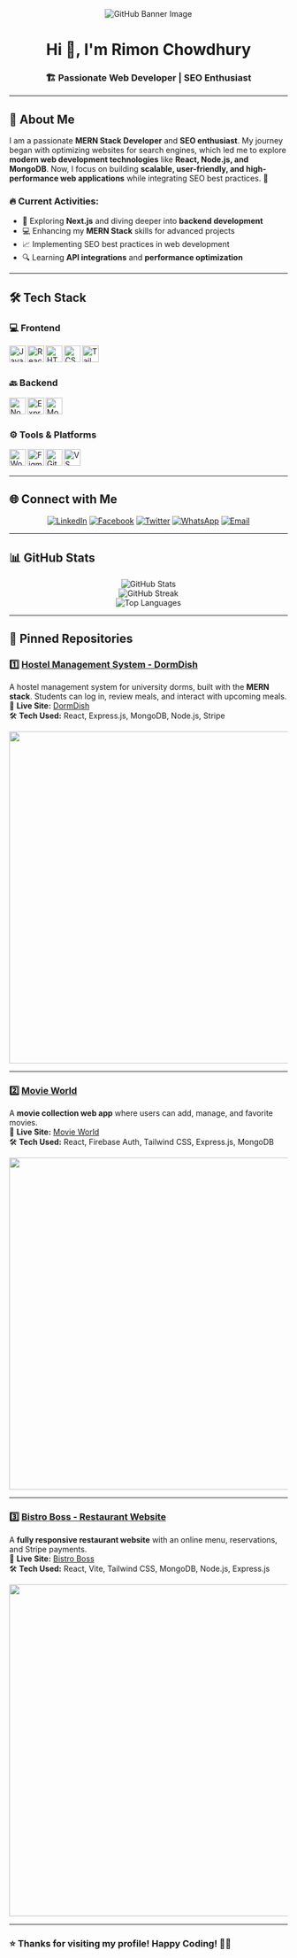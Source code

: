 <div align="center">
  <img src="https://i.ibb.co.com/CpLyKtHw/github-header-image-1.png" alt="GitHub Banner Image" />
</div>

<div align="center">
  
# Hi 👋, I'm Rimon Chowdhury  

### 🏗️ Passionate Web Developer | SEO Enthusiast  

</div>  

---

## 🚀 About Me  
I am a passionate **MERN Stack Developer** and **SEO enthusiast**. My journey began with optimizing websites for search engines, which led me to explore **modern web development technologies** like **React, Node.js, and MongoDB**. Now, I focus on building **scalable, user-friendly, and high-performance web applications** while integrating SEO best practices. 🚀  

### 🔥 Current Activities:  
- 🚀 Exploring **Next.js** and diving deeper into **backend development**  
- 💻 Enhancing my **MERN Stack** skills for advanced projects  
- 📈 Implementing SEO best practices in web development  
- 🔍 Learning **API integrations** and **performance optimization**  

---

## 🛠️ Tech Stack  

### 💻 Frontend  
<img align="left" alt="JavaScript" width="30px" src="https://cdn.jsdelivr.net/gh/devicons/devicon@latest/icons/javascript/javascript-original.svg" />
<img align="left" alt="React" width="30px" src="https://cdn.jsdelivr.net/gh/devicons/devicon/icons/react/react-original.svg" />
<img align="left" alt="HTML" width="30px" src="https://cdn.jsdelivr.net/gh/devicons/devicon@latest/icons/html5/html5-original.svg" />
<img align="left" alt="CSS" width="30px" src="https://cdn.jsdelivr.net/gh/devicons/devicon@latest/icons/css3/css3-original.svg" />
<img align="left" alt="Tailwind CSS" width="30px" src="https://cdn.jsdelivr.net/gh/devicons/devicon@latest/icons/tailwindcss/tailwindcss-original.svg" />

<br/>
<br/>

### 🔙 Backend  
<img align="left" alt="Node.js" width="30px" src="https://cdn.jsdelivr.net/gh/devicons/devicon@latest/icons/nodejs/nodejs-original.svg" />
<img align="left" alt="Express.js" width="30px" src="https://cdn.jsdelivr.net/gh/devicons/devicon@latest/icons/express/express-original.svg" />
<img align="left" alt="MongoDB" width="30px" src="https://cdn.jsdelivr.net/gh/devicons/devicon@latest/icons/mongodb/mongodb-original.svg" />

<br/>
<br/>

### ⚙️ Tools & Platforms  
<img align="left" alt="WordPress" width="30px" src="https://cdn.jsdelivr.net/gh/devicons/devicon@latest/icons/wordpress/wordpress-plain.svg" />
<img align="left" alt="Figma" width="30px" src="https://cdn.jsdelivr.net/gh/devicons/devicon@latest/icons/figma/figma-original.svg" />
<img align="left" alt="Git" width="30px" src="https://cdn.jsdelivr.net/gh/devicons/devicon@latest/icons/git/git-original.svg" />
<img align="left" alt="VS Code" width="30px" src="https://cdn.jsdelivr.net/gh/devicons/devicon@latest/icons/vscode/vscode-original.svg" />

<br/>
<br/>

---

## 🌐 Connect with Me  
<div align="center">
  
[![LinkedIn](https://img.shields.io/badge/LinkedIn-0077B5?style=for-the-badge&logo=linkedin&logoColor=white)](https://linkedin.com/in/rimonchowdhuryy)
[![Facebook](https://img.shields.io/badge/Facebook-1877F2?style=for-the-badge&logo=facebook&logoColor=white)](https://facebook.com/rimonc7)
[![Twitter](https://img.shields.io/badge/Twitter-00acee?style=for-the-badge&logo=twitter&logoColor=white)](https://twitter.com/rimonc7)
[![WhatsApp](https://img.shields.io/badge/WhatsApp-25D366?style=for-the-badge&logo=whatsapp&logoColor=white)](https://wa.me/+880768885113)
[![Email](https://img.shields.io/badge/Email-D14836?style=for-the-badge&logo=gmail&logoColor=white)](mailto:rimonc7@gmail.com)

</div>

---

## 📊 GitHub Stats  

<div align="center">
  <img src="https://github-readme-stats.vercel.app/api?username=rimonc7&show_icons=true&theme=radical" alt="GitHub Stats" />
  <br/>
  <img src="https://github-readme-streak-stats.herokuapp.com/?user=rimonc7&theme=radical" alt="GitHub Streak" />
  <br/>
  <img src="https://github-readme-stats.vercel.app/api/top-langs/?username=rimonc7&layout=compact&theme=radical" alt="Top Languages" />
</div>

---

## 📌 Pinned Repositories  

### 1️⃣ **[Hostel Management System - DormDish](https://github.com/rimonc7/dormdish)**  
A hostel management system for university dorms, built with the **MERN stack**. Students can log in, review meals, and interact with upcoming meals.  
🔗 **Live Site:** [DormDish](https://dorm-dish.web.app/)  
🛠️ **Tech Used:** React, Express.js, MongoDB, Node.js, Stripe  

<img src="https://i.ibb.co.com/Df463tv0/Dorm-Dish-02-05-2025-04-13-PM.png" width="600px" />

---

### 2️⃣ **[Movie World](https://github.com/rimonc7/movie-world)**  
A **movie collection web app** where users can add, manage, and favorite movies.  
🔗 **Live Site:** [Movie World](https://movieworld-dea37.web.app/)  
🛠️ **Tech Used:** React, Firebase Auth, Tailwind CSS, Express.js, MongoDB  

<img src="https://i.ibb.co.com/kVDpv0Kv/Movie-World-02-05-2025-04-14-PM.png" width="600px" />

---

### 3️⃣ **[Bistro Boss - Restaurant Website](https://github.com/rimonc7/bistro-boss)**  
A **fully responsive restaurant website** with an online menu, reservations, and Stripe payments.  
🔗 **Live Site:** [Bistro Boss](https://bistro-boss-a95f4.web.app/)  
🛠️ **Tech Used:** React, Vite, Tailwind CSS, MongoDB, Node.js, Express.js  

<img src="https://i.ibb.co.com/Rk1T3s7W/Bistro-Boss-Home-02-05-2025-04-12-PM.png" width="600px" />

---

### ⭐ Thanks for visiting my profile! Happy Coding! 🚀✨  
